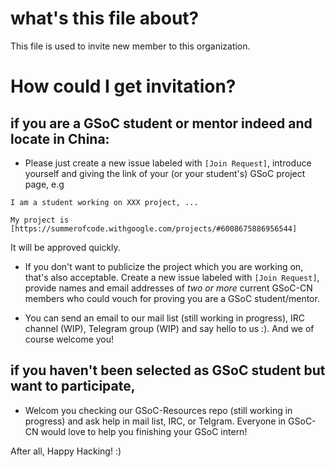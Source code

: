 # what's this file about?
This file is used to invite new member to this organization.

# How could I get invitation?

## if you are a GSoC student or mentor indeed and locate in China:

- Please just create a new issue labeled with ```[Join Request]```, introduce yourself and giving the link of your (or your student's) GSoC project page, e.g 
```
I am a student working on XXX project, ...

My project is [https://summerofcode.withgoogle.com/projects/#6008675886956544]
```
It will be approved quickly.

- If you don't want to publicize the project which you are working on, that's also acceptable. Create a new issue labeled with ```[Join Request]```, provide names and email addresses of *two or more* current GSoC-CN members who could vouch for proving you are a GSoC student/mentor. 

- You can send an email to our mail list (still working in progress), IRC channel (WIP), Telegram group (WIP) and say hello to us :). And we of course welcome you!

## if you haven't been selected as GSoC student but want to participate,

- Welcom you checking our GSoC-Resources repo (still working in progress) and ask help in mail list, IRC, or Telgram. Everyone in GSoC-CN would love to help you finishing your GSoC intern!

After all, Happy Hacking! :)
